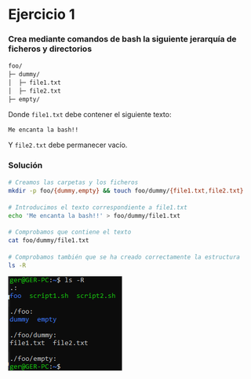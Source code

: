 # Ejercicio 1

### Crea mediante comandos de bash la siguiente jerarquía de ficheros y directorios

```bash
foo/
├─ dummy/
│  ├─ file1.txt
│  ├─ file2.txt
├─ empty/
```

Donde `file1.txt` debe contener el siguiente texto:

```bash
Me encanta la bash!!
```

Y `file2.txt` debe permanecer vacío.

### Solución

```bash
# Creamos las carpetas y los ficheros
mkdir -p foo/{dummy,empty} && touch foo/dummy/{file1.txt,file2.txt}

# Introducimos el texto correspondiente a file1.txt
echo 'Me encanta la bash!!' > foo/dummy/file1.txt

# Comprobamos que contiene el texto
cat foo/dummy/file1.txt

# Comprobamos también que se ha creado correctamente la estructura
ls -R
```

![Estructura Archivos Correcta](../Images/Estructura_Archivos_Correcta.png)